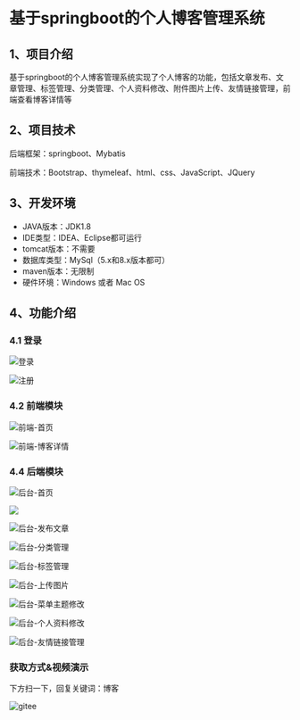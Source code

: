 # 基于springboot的个人博客管理系统


## 1、项目介绍

基于springboot的个人博客管理系统实现了个人博客的功能，包括文章发布、文章管理、标签管理、分类管理、个人资料修改、附件图片上传、友情链接管理，前端查看博客详情等


## 2、项目技术

后端框架：springboot、Mybatis

前端技术：Bootstrap、thymeleaf、html、css、JavaScript、JQuery

## 3、开发环境

- JAVA版本：JDK1.8
- IDE类型：IDEA、Eclipse都可运行
- tomcat版本：不需要
- 数据库类型：MySql（5.x和8.x版本都可） 
- maven版本：无限制
- 硬件环境：Windows 或者 Mac OS


## 4、功能介绍

### 4.1 登录

![登录](https://project-images-1256969109.cos.ap-chongqing.myqcloud.com/Typora-Images/202207312158733.jpg)

![注册](https://project-images-1256969109.cos.ap-chongqing.myqcloud.com/Typora-Images/202207312158624.jpg)

### 4.2 前端模块

![前端-首页](https://project-images-1256969109.cos.ap-chongqing.myqcloud.com/Typora-Images/202207312158176.jpg)

![前端-博客详情](https://project-images-1256969109.cos.ap-chongqing.myqcloud.com/Typora-Images/202207312158594.jpg)

### 4.4 后端模块

![后台-首页](https://project-images-1256969109.cos.ap-chongqing.myqcloud.com/Typora-Images/202207312158301.jpg)

![](https://project-images-1256969109.cos.ap-chongqing.myqcloud.com/Typora-Images/202207312158648.jpeg)

![后台-发布文章](https://project-images-1256969109.cos.ap-chongqing.myqcloud.com/Typora-Images/202207312159540.jpg)

![后台-分类管理](https://project-images-1256969109.cos.ap-chongqing.myqcloud.com/Typora-Images/202207312159319.jpg)

![后台-标签管理](https://project-images-1256969109.cos.ap-chongqing.myqcloud.com/Typora-Images/202207312159626.jpg)

![后台-上传图片](https://project-images-1256969109.cos.ap-chongqing.myqcloud.com/Typora-Images/202207312200766.jpg)

![后台-菜单主题修改](https://project-images-1256969109.cos.ap-chongqing.myqcloud.com/Typora-Images/202207312159413.jpg)

![后台-个人资料修改](https://project-images-1256969109.cos.ap-chongqing.myqcloud.com/Typora-Images/202207312159855.jpg)

![后台-友情链接管理](https://project-images-1256969109.cos.ap-chongqing.myqcloud.com/Typora-Images/202207312159528.jpg)



### 获取方式&视频演示

下方扫一下，回复关键词：博客

![gitee](https://project-images-1256969109.cos.ap-chongqing.myqcloud.com/Typora-Images/202309291447341.png)
